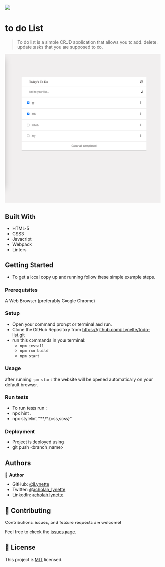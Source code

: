 ![](https://img.shields.io/badge/Microverse-blueviolet)
# to do List
> To do list is a simple CRUD application that allows you to add, delete, update tasks that you are supposed to do.

![screenshot](./one.png)
## Built With
- HTML-5
- CSS3
- Javacript
- Webpack
- Linters

## Getting Started
- To get a local copy up and running follow these simple example steps.

### Prerequisites

A Web Browser (preferably Google Chrome)

### Setup
- Open your command prompt or terminal and run.
- Clone the GitHub Repository from <https://github.com/iLynette/todo-list.git>
- run this commands in your terminal:
     - `npm install`
     - `npm run build`
     - `npm start`

### Usage
after running `npm start` the website will be opened automatically on your default browser.

### Run tests

- To run tests run :
- npx hint .
- npx stylelint "**/*.{css,scss}"

### Deployment

- Project is deployed using
- git push <branch_name>
## Authors

👤 **Author**
- GitHub: [@iLynette](https://github.com/iLynette)
- Twitter: [@acholah_lynette](https://twitter.com/acholah_lynette)
- LinkedIn: [acholah lynette](https://www.linkedin.com/in/lynette-acholah/)

## 🤝 Contributing

Contributions, issues, and feature requests are welcome!

Feel free to check the [issues page](../../issues/).
## :memo: License
This project is [MIT](./MIT.md) licensed.
